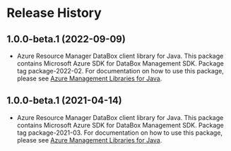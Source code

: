 # Release History

## 1.0.0-beta.1 (2022-09-09)

- Azure Resource Manager DataBox client library for Java. This package contains Microsoft Azure SDK for DataBox Management SDK.  Package tag package-2022-02. For documentation on how to use this package, please see [Azure Management Libraries for Java](https://aka.ms/azsdk/java/mgmt).

## 1.0.0-beta.1 (2021-04-14)

- Azure Resource Manager DataBox client library for Java. This package contains Microsoft Azure SDK for DataBox Management SDK.  Package tag package-2021-03. For documentation on how to use this package, please see [Azure Management Libraries for Java](https://aka.ms/azsdk/java/mgmt).
